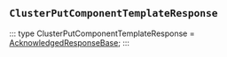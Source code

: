## `ClusterPutComponentTemplateResponse`
:::
type ClusterPutComponentTemplateResponse = [AcknowledgedResponseBase](./AcknowledgedResponseBase.md);
:::
